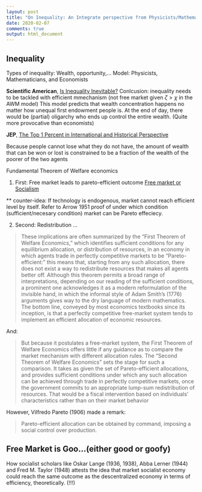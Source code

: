 ```yaml
---
layout: post
title: "On Inequality: An Integrate perspective from Physicists/Mathematician and Economists"
date: 2020-02-07
comments: true
output: html_document
---
```



## Inequality

Types of inequality: Wealth, opportunity,... 
Model: Physicists, Mathematicians, and Economists


**Scientific American**, [Is Inequality Inevitable?](https://www.scientificamerican.com/article/is-inequality-inevitable/)
Conlcusion: inequality needs to be tackled with efficient mmechanism (not free market given $\zeta > \chi$ in the AWM model)
This model predicts that wealth concentration happens no matter how unequal first endowment people is. At the end of day, there would be (partial) oligarchy who ends up control the entire wealth. (Quite more provocative than economists)

**JEP**, [The Top 1 Percent in International and Historical Perspective](https://pubs.aeaweb.org/doi/pdfplus/10.1257/jep.27.3.3)

Because people cannot lose what they do not have, the amount of wealth that can be won or lost is constrained to be a fraction of the wealth of the poorer of the two agents

Fundamental Theorem of Welfare economics

1. First: Free market leads to pareto-efficient outcome [Free market or Socialism](https://www.ineteconomics.org/perspectives/blog/free-market-or-socialism-have-economists-really-anything-to-say)

** counter-idea: If technology is endogenous, market cannot reach efficient level by itself. Refer to Arrow 1951 proof of under which condition (sufficient/necesary condition) market can be Pareto effeciecy.


2. Second: Redistribution ...

> These implications are often summarized by the “First Theorem of Welfare Economics,” which identifies sufficient conditions for any equilibrium allocation, or distribution of resources, in an economy in which agents trade in perfectly competitive markets to be “Pareto-efficient:” this means that, starting from any such allocation, there does not exist a way to redistribute resources that makes all agents better off. Although this theorem permits a broad range of interpretations, depending on our reading of the sufficient conditions, a prominent one acknowledges it as a modern reformulation of the invisible hand, in which the informal style of Adam Smith’s (1776) arguments gives way to the dry language of modern mathematics. The bottom line, conveyed by most economics textbooks since its inception, is that a perfectly competitive free-market system tends to implement an efficient allocation of economic resources.

And:

> But because it postulates a free-market system, the First Theorem of Welfare Economics offers little if any guidance as to compare the market mechanism with different allocation rules. The “Second Theorem of Welfare Economics” sets the stage for such a comparison. It takes as given the set of Pareto-efficient allocations, and provides sufficient conditions under which any such allocation can be achieved through trade in perfectly competitive markets, once the government commits to an appropriate lump-sum redistribution of resources. That would be a fiscal intervention based on individuals’ characteristics rather than on their market behavior

However, Vilfredo Pareto (1906) made a remark:

> Pareto-efficient allocation can be obtained by command, imposing a social control over production. 

## Free Market is Goo...(either good or goofy)

How socialist scholars like Oskar Lange (1936, 1938), Abba Lerner (1944) and Fred M. Taylor (1948) attests the idea that market socialist economy could reach the same outcome as the descentralized economy in terms of efficiency, theoretically. (!!!)


